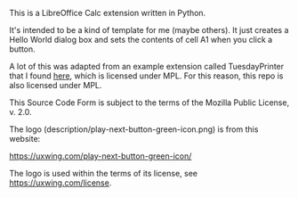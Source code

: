 This is a LibreOffice Calc extension written in Python.

It's intended to be a kind of template for me (maybe others). It just creates a Hello World dialog box and sets the contents of cell A1 when you click a button.

A lot of this was adapted from an example extension called TuesdayPrinter that I found [here](https://git.libreoffice.org/sdk-examples/), which is licensed under MPL. For this reason, this repo is also licensed under MPL.

This Source Code Form is subject to the terms of the Mozilla Public License, v. 2.0. 

The logo (description/play-next-button-green-icon.png) is from this website:

https://uxwing.com/play-next-button-green-icon/

The logo is used within the terms of its license, see https://uxwing.com/license.
